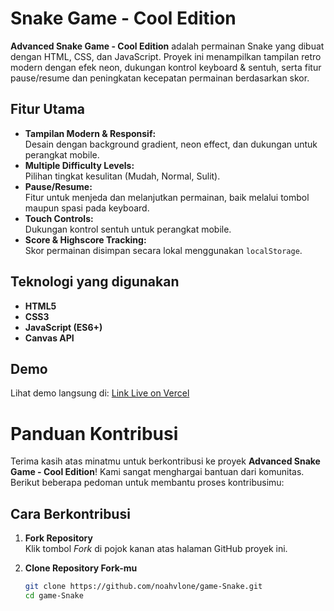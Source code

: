 # Snake Game - Cool Edition

**Advanced Snake Game - Cool Edition** adalah permainan Snake yang dibuat dengan HTML, CSS, dan JavaScript. Proyek ini menampilkan tampilan retro modern dengan efek neon, dukungan kontrol keyboard & sentuh, serta fitur pause/resume dan peningkatan kecepatan permainan berdasarkan skor.

## Fitur Utama

- **Tampilan Modern & Responsif:**  
  Desain dengan background gradient, neon effect, dan dukungan untuk perangkat mobile.
- **Multiple Difficulty Levels:**  
  Pilihan tingkat kesulitan (Mudah, Normal, Sulit).
- **Pause/Resume:**  
  Fitur untuk menjeda dan melanjutkan permainan, baik melalui tombol maupun spasi pada keyboard.
- **Touch Controls:**  
  Dukungan kontrol sentuh untuk perangkat mobile.
- **Score & Highscore Tracking:**  
  Skor permainan disimpan secara lokal menggunakan `localStorage`.

## Teknologi yang digunakan
- **HTML5**
- **CSS3**
- **JavaScript (ES6+)**
- **Canvas API**

## Demo

Lihat demo langsung di: [Link Live on Vercel](https://snake-game-self-three-71.vercel.app/)

# Panduan Kontribusi

Terima kasih atas minatmu untuk berkontribusi ke proyek **Advanced Snake Game - Cool Edition**! Kami sangat menghargai bantuan dari komunitas. Berikut beberapa pedoman untuk membantu proses kontribusimu:

## Cara Berkontribusi

1. **Fork Repository**  
   Klik tombol *Fork* di pojok kanan atas halaman GitHub proyek ini.

2. **Clone Repository Fork-mu**

   ```bash
   git clone https://github.com/noahvlone/game-Snake.git
   cd game-Snake

